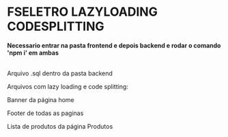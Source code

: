 <h1>FSELETRO LAZYLOADING CODESPLITTING</h1>

<strong>
Necessario entrar na pasta frontend e depois backend e rodar o comando 'npm i' em ambas
</strong><br><br>

<p>
Arquivo .sql dentro da pasta backend
</p>

<p>Arquivos com lazy loading e code splitting:</p>
<p>Banner da página home</p>
<p>Footer de todas as paginas</p>
<p>Lista de produtos da página Produtos</p>
